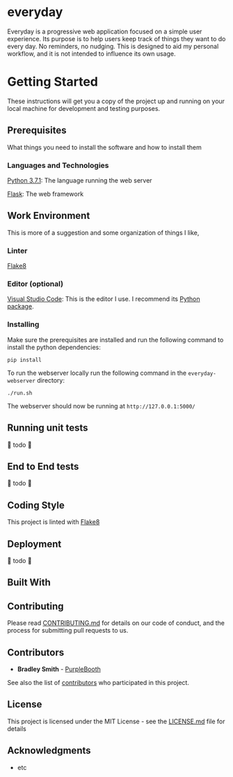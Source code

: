 # everyday

Everyday is a progressive web application focused on a simple user experience. Its purpose is to help users keep track of things they want to do every day. No reminders, no nudging. This is designed to aid my personal workflow, and it is not intended to influence its own usage.

# Getting Started

These instructions will get you a copy of the project up and running on your local machine for development and testing purposes. 

## Prerequisites

What things you need to install the software and how to install them

### Languages and Technologies

[Python 3.7.1](https://www.python.org/): The language running the web server

[Flask](http://flask.pocoo.org/docs/1.0/): The web framework


## Work Environment

This is more of a suggestion and some organization of things I like,

### Linter

[Flake8](http://flake8.pycqa.org/en/latest/index.html)

### Editor (optional)

[Visual Studio Code](https://code.visualstudio.com/): This is the editor I use. I recommend its [Python package](https://marketplace.visualstudio.com/items?itemName=ms-python.python).


### Installing

Make sure the prerequisites are installed and run the following command to install the python dependencies:

```
pip install
```

To run the webserver locally run the following command in the `everyday-webserver` directory:

```
./run.sh
```

The webserver should now be running at `http://127.0.0.1:5000/`

## Running unit tests

:construction: todo :construction:

## End to End tests

:construction: todo :construction:

## Coding Style

This project is linted with [Flake8](http://flake8.pycqa.org/en/latest/index.html)

## Deployment

:construction: todo :construction:

## Built With

## Contributing

Please read [CONTRIBUTING.md](https://gist.github.com/PurpleBooth/b24679402957c63ec426) for details on our code of conduct, and the process for submitting pull requests to us.

## Contributors

* **Bradley Smith** - [PurpleBooth](https://github.com/Brad--)

See also the list of [contributors](https://github.com/your/project/contributors) who participated in this project.

## License

This project is licensed under the MIT License - see the [LICENSE.md](LICENSE.md) file for details

## Acknowledgments

* etc
